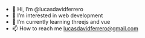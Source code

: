 - 👋 Hi, I’m @lucasdavidferrero
- 👀 I’m interested in web development
- 🌱 I’m currently learning threejs and vue
- 📫 How to reach me lucasdavidferrero@gmail.com
